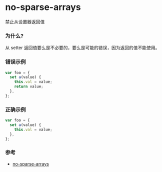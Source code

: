# no-sparse-arrays

禁止从设置器返回值

### 为什么?

从 setter 返回值要么是不必要的，要么是可能的错误，因为返回的值不能使用。

### 错误示例

```js
var foo = {
  set a(value) {
    this.val = value;
    return value;
  },
};
```

### 正确示例

```js
var foo = {
  set a(value) {
    this.val = value;
  },
};
```

### 参考

- [no-sparse-arrays](https://eslint.org/docs/rules/no-sparse-arrays)
